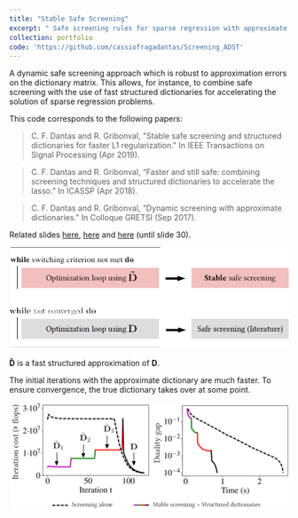 ```yaml
---
title: "Stable Safe Screening"
excerpt: " Safe screening rules for sparse regression with approximate dictionaries. (Python)<br/><img src='/images/500x300.png'>"
collection: portfolio
code: 'https://github.com/cassiofragadantas/Screening_ADST'
---
```


A dynamic safe screening approach which is robust to approximation errors on the dictionary matrix.
This allows, for instance, to combine safe screening with the use of fast structured dictionaries for accelerating the solution of sparse regression problems.

This code corresponds to the following papers:

> C. F. Dantas and R. Gribonval, "Stable safe screening and structured dictionaries for faster L1 regularization." In IEEE Transactions on Signal Processing (Apr 2019).

> C. F. Dantas and R. Gribonval, “Faster and still safe: combining screening techniques and structured dictionaries to accelerate the lasso.” In ICASSP (Apr 2018).

> C. F. Dantas and R. Gribonval, “Dynamic screening with approximate dictionaries.” In Colloque GRETSI (Sep 2017).


Related slides [here](https://www.dropbox.com/sh/5f1qnrk3gu9asg6/AABv5uZ5lasmcnLASuGwpVM4a?preview=2018_Screening_ICASSP.pdf),
[here](https://www.dropbox.com/sh/5f1qnrk3gu9asg6/AABv5uZ5lasmcnLASuGwpVM4a?preview=2017_Screening_GRETSI.pdf)
and [here](https://www.dropbox.com/sh/5f1qnrk3gu9asg6/AABv5uZ5lasmcnLASuGwpVM4a?preview=2019_PhD_Thesis_Defense.pdf) (until slide 30).

<img src='/images/portfolio/2018_Stable_Screening1.png'>

$\mathbf{\tilde{D}}$ is a fast structured approximation of $\mathbf{D}$.

The initial iterations with the approximate dictionary are much faster. To ensure convergence, the true dictionary takes over at some point.

<img src='/images/portfolio/2018_Stable_Screening2.png'>

